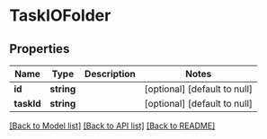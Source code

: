 # TaskIOFolder

## Properties
Name | Type | Description | Notes
------------ | ------------- | ------------- | -------------
**id** | **string** |  | [optional] [default to null]
**taskId** | **string** |  | [optional] [default to null]

[[Back to Model list]](../README.md#documentation-for-models) [[Back to API list]](../README.md#documentation-for-api-endpoints) [[Back to README]](../README.md)



